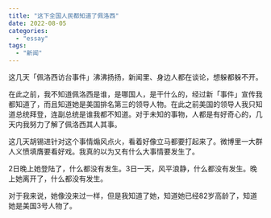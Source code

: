 ```yaml
---
title: "这下全国人民都知道了佩洛西"
date: 2022-08-05
categories: 
  - "essay"
tags: 
  - "新闻"
---
```


这几天「佩洛西访台事件」沸沸扬扬，新闻里、身边人都在谈论，想躲都躲不开。

在此之前，我不知道佩洛西是谁，是哪国人，是干什么的，经过新「事件」宣传我都知道了，而且知道她是美国排名第三的领导人物。在此之前美国的领导人我只知道总统拜登，连副总统是谁我都不知道。对于未知的事物，人都是有好奇心的，几天内我努力了解了佩洛西其人其事。

这几天胡锡进针对这个事情煽风点火，看着好像立马都要打起来了。微博里一大群人义愤填膺要看好戏。我真的以为又有什么大事情要发生了。

2日晚上她登陆了，什么都没有发生。3日一天，风平浪静，什么都没有发生。晚上她离开了，什么都没有发生。

对于我来说，她像没来过一样，但是我知道了她，知道她已经82岁高龄了，知道她是美国3号人物了。
